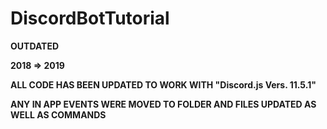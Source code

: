 # DiscordBotTutorial
**OUTDATED**

**2018 => 2019**

**ALL CODE HAS BEEN UPDATED TO WORK WITH "Discord.js Vers. 11.5.1"**

**ANY IN APP EVENTS WERE MOVED TO FOLDER AND FILES UPDATED AS WELL AS COMMANDS**
